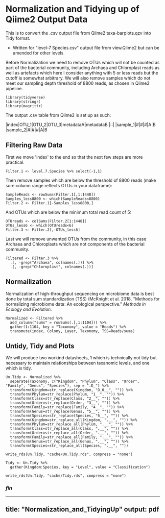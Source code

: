 # Normalization and Tidying up of Qiime2 Output Data

This is to convert the .csv output file from Qiime2 taxa-barplots.qzv into Tidy format.

* Written for "level-7 Species.csv" output file from view.Qiime2 but can be amended for other levels.

Before Normalization we need to remove OTUs which will not be counted as part of the bacterial community, including Archaea and Chloroplast reads as well as artefacts which here I consider anything with 5 or less reads but the cutoff is somewhat arbitrary. We will also remove samples which do not meet our sampling depth threshold of 8800 reads, as chosen in Qiime2 pipeline.

```{r}
library(tidyverse)
library(stringr)
library(magrittr)
```

The output .csv table from Qiime2 is set up as such:

|index|OTU_1|OTU_2|OTU_3|metadataA|metadataB
|::|
|sample_1|#|#|#|A|B
|sample_2|#|#|#|A|B


## Filtering Raw Data

First we move 'index' to the end so that the next few steps are more practical.

```{r}
Filter.1 <- level.7.Species %>% select(-1,1)
```

Then remove samples which are below the threshold of 8800 reads (make sure column range reflects OTUs in your dataframe):

```{r}
SampleReads <- rowSums(Filter.1[,1:1448])
Samples_less8800 <- which(SampleReads<8800)
Filter.2 <- Filter.1[-Samples_less8800,]
```

And OTUs which are below the minimum total read count of 5:

```{r}
OTUreads <- colSums(Filter.2[1:1448])
OTUs_less6 <- which(OTUreads<6)
Filter.3 <- Filter.2[,-OTUs_less6]
```

Last we will remove unwanted OTUs from the community, in this case Archaea and Chloroplasts which are not components of the bacterial community.

```{r}
Filtered <- Filter.3 %>%
  .[, -grep("Archaea", colnames(.))] %>%
  .[, -grep("Chloroplast", colnames(.))]
```

## Normailization

Normalization of high-throughput sequencing on microbiome data is best done by total sum standardization (TSS) (McKnight et al. 2018. "Methods for normalizing microbiome data: An ecological perspective." *Methods in Ecology and Evolution*.

```{r}
Normalized <- Filtered %>%
  add_column("sums" = rowSums(.[,1:1104])) %>%
  gather(1:1104, key = "Taxonomy", value = "Reads") %>%
  transmute(index, Colony, Layer, Taxonomy, TSS=Reads/sums)
```

## Untidy, Tidy and Plots

We will produce two workind datasheets, 1 which is technically not tidy but necessary to maintain relationships between taxanomic levels, and one which is tidy.

```{r}
Un.Tidy <- Normalized %>%
  separate(Taxonomy, c("Kingdom", "Phylum", "Class", "Order", "Family", "Genus", "Species"), sep = ".D_") %>%
  transform(Kingdom=str_replace(Kingdom, "D_0__", "")) %>%
  transform(Phylum=str_replace(Phylum, "1__", "")) %>%
  transform(Class=str_replace(Class, "2__", "")) %>%
  transform(Order=str_replace(Order, "3__", "")) %>%
  transform(Family=str_replace(Family, "4__", "")) %>%
  transform(Genus=str_replace(Genus, "5__", "")) %>%
  transform(Species=str_replace(Species, "6__", "")) %>%
  transform(Kingdom=str_replace_all(Kingdom, ".__", "")) %>%
  transform(Phylum=str_replace_all(Phylum, ".__", "")) %>%
  transform(Class=str_replace_all(Class, ".__", "")) %>%
  transform(Order=str_replace_all(Order, ".__", "")) %>%
  transform(Family=str_replace_all(Family, ".__", "")) %>%
  transform(Genus=str_replace_all(Genus, ".__", "")) %>%
  transform(Species=str_replace_all(Species, ".__", ""))

write_rds(Un.Tidy, "cache/Un.Tidy.rds", compress = "none")
```

```{r}
Tidy <- Un.Tidy %>%
  gather(Kingdom:Species, key = "Level", value = "Classification")

write_rds(Un.Tidy, "cache/Tidy.rds", compress = "none")
```
### *fin*




---
title: "Normalization_and_TidyingUp"
output: pdf
---
